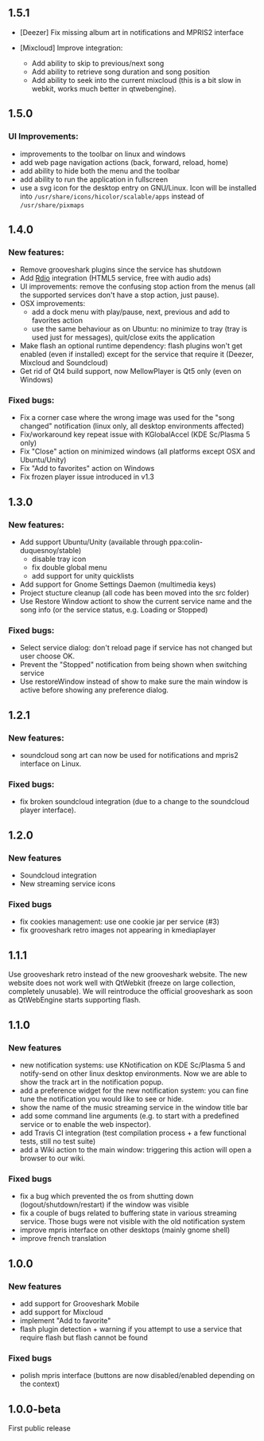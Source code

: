 ## 1.5.1

- [Deezer] Fix missing album art in notifications and MPRIS2 interface
- [Mixcloud] Improve integration:

    - Add ability to skip to previous/next song
    - Add ability to retrieve song duration and song position
    - Add ability to seek into the current mixcloud (this is a bit slow in webkit, works much better in qtwebengine).


## 1.5.0

### UI Improvements:

- improvements to the toolbar on linux and windows
- add web page navigation actions (back, forward, reload, home)
- add ability to hide both the menu and the toolbar
- add ability to run the application in fullscreen
- use a svg icon for the desktop entry on GNU/Linux. Icon will be installed into
  ``/usr/share/icons/hicolor/scalable/apps`` instead of ``/usr/share/pixmaps``

## 1.4.0

### New features:
- Remove grooveshark plugins since the service has shutdown
- Add [Rdio](http://rdio.com) integration (HTML5 service, free with audio ads)
- UI improvements: remove the confusing stop action from the menus (all the supported services
  don't have a stop action, just pause).
- OSX improvements:
    - add a dock menu with play/pause, next, previous and add to favorites action
    - use the same behaviour as on Ubuntu: no minimize to tray (tray is used just for messages), quit/close exits the
      application
- Make flash an optional runtime dependency: flash plugins won't get enabled (even if installed) except
  for the service that require it (Deezer, Mixcloud and Soundcloud)
- Get rid of Qt4 build support, now MellowPlayer is Qt5 only (even on Windows)

### Fixed bugs:
- Fix a corner case where the wrong image was used for the "song changed" notification (linux only,
  all desktop environments affected)
- Fix/workaround key repeat issue with KGlobalAccel (KDE Sc/Plasma 5 only)
- Fix "Close" action on minimized windows (all platforms except OSX and Ubuntu/Unity)
- Fix "Add to favorites" action on Windows
- Fix frozen player issue introduced in v1.3


## 1.3.0

### New features:
- Add support Ubuntu/Unity (available through ppa:colin-duquesnoy/stable)
    - disable tray icon
    - fix double global menu
    - add support for unity quicklists
- Add support for Gnome Settings Daemon (multimedia keys)
- Project stucture cleanup (all code has been moved into the src folder)
- Use Restore Window actiont to show the current service name and the song info
  (or the service status, e.g. Loading or Stopped)
  
### Fixed bugs:

- Select service dialog: don't reload page if service has not changed but user
  choose OK.
- Prevent the "Stopped" notification from being shown when switching service
- Use restoreWindow instead of show to make sure the main window is active 
  before showing any preference dialog.


## 1.2.1

### New features:
- soundcloud song art can now be used for notifications and mpris2 interface on Linux.

### Fixed bugs:
- fix broken soundcloud integration (due to a change to the soundcloud player interface).

## 1.2.0

### New features
- Soundcloud integration
- New streaming service icons

### Fixed bugs
- fix cookies management: use one cookie jar per service (#3)
- fix grooveshark retro images not appearing in kmediaplayer

## 1.1.1

Use grooveshark retro instead of the new grooveshark website. 
The new website does not work well with QtWebkit (freeze on large collection, completely unusable).
We will reintroduce the official grooveshark as soon as QtWebEngine starts supporting flash.


## 1.1.0

### New features

- new notification systems: use KNotification on KDE Sc/Plasma 5 and notify-send on other
  linux desktop environments. Now we are able to show the track art in the notification popup.
- add a preference widget for the new notification system: you can fine tune the notification you
  would like to see or hide.
- show the name of the music streaming service in the window title bar
- add some command line arguments (e.g. to start with a predefined service or to enable the web inspector).
- add Travis CI integration (test compilation process + a few functional tests, still no test suite)
- add a Wiki action to the main window: triggering this action will open a browser to our wiki.

### Fixed bugs

- fix a bug which prevented the os from shutting down (logout/shutdown/restart) if the window was visible
- fix a couple of bugs related to buffering state in various streaming service. Those bugs were not 
  visible with the old notification system
- improve mpris interface on other desktops (mainly gnome shell)
- improve french translation

## 1.0.0

### New features
- add support for Grooveshark Mobile
- add support for Mixcloud
- implement "Add to favorite"
- flash plugin detection + warning if you attempt to use a service that require flash but flash cannot be found

### Fixed bugs
- polish mpris interface (buttons are now disabled/enabled depending on the context)

## 1.0.0-beta

First public release
